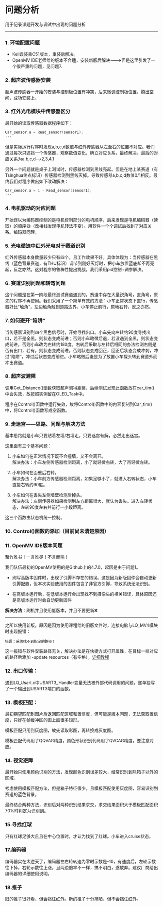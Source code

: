 # 问题分析

用于记录课题开发与调试中出现的问题分析

---

### 1. 环境配置问题
- Keil误装乘C51版本，重装后解决。
- OpenMV IDE老师给的版本不合适，安装新版后解决--->但是这里引发了一个很严重的问题，见问题7.

### 2. 超声波传感器安装
超声波传感器一开始的安装与控制板位置有冲突，后来微调控制板位置，腾出空间，成功安装上。

### 3. 红外光电模块中传感器区分
最开始的读取传感器数据程序如下：
```c
Car_sensor.a = Read_sensor(sensor1);
···
```
但是实际运行程序时发现a,b,c,d数值与红外传感器从左至右的位置不对应。我们通过每次只遮挡一个传感器，观察数值变化，确立对应关系，最终解决。最后的对应关系为a,b,c,d-->2,3,4,1

另外一个问题就是桌子上测试时，传感器检测到黑线亮起。但是在地上某赛道（有Tsinghua终点标识）传感器检测到黑线灭掉。导致传感器a,b,c,d数值0/1相反。最终我们对程序做出如下改动解决：
```c
Car_sensor.a = 1 - Read_sensor(sensor1); 
···
```
### 4. 电机驱动的对应问题
开始误以为编码器控制的是电机控制部分的电机顺序，后来发现是电机编码器（读取）的顺序😅（改接线发现电机转法不变）。用软件一个个调试后找到了对应关系。编码器同理。

### 5. 光电循迹中红外光电对于赛道识别
红外传感器本身数量较少只有四个，且工作效果不好。具体体现为：当传感器在黑线（蓝色背景赛道，有THU标识）调节到刚好灭灯时，把小车放置蓝底却不再亮起，反之亦然。这对程序的鲁棒性提出挑战，我们采用pid控制+调参解决。

### 6. 赛道识别问题和转弯问题
这个问题是在第一阶段最终测试赛道遇到的。赛道中存在大量锐角弯，直角弯，原先的程序不再使用。我们采用了一个简单有效的方法：小车正常状态下直行，传感器好比“触角”，左边触角触到道路边界，小车停止前行，原地右转，反之亦然。

### 7. 如何避开“陷阱”
当传感器识别到四个黑色信号时，开始寻找出口。小车先向左转约90度寻找出口，若不是全黑，则状态变成前进；否则小车略微后退，若没遇到全黑，则状态变成前进，否则小车改为右转约180度。右转后采取与左转后相同的办法检测右侧是否有出口，若有，则状态变成前进，否则状态变成回正，回正后状态变成冲刺，冲过“陷阱”，冲过后状态变成前进。小车略微后退是为了放置小车探头转到赛道外而冲出赛道。

### 8. 超声波避障
调用Get_Distance()函数获取超声测得距离，后续测试发现此函数放在car_tim()中会失效，故按照实例留在OLED_Task中。

程序在Control()函数中运行失效，故将Control()函数中的内容复制到Car_tim()中，将Control()函数写成空函数。

### 9. 走迷宫——思路、问题与解决方法
基本思路就是小车只要贴着左墙/右墙走，只要迷宫有解，必然走出迷宫。

这里面有三个基本问题：

1. 小车如何在正常情况下既不会撞墙，又不会离开。<br>
解决办法：小车左侧传感器检测距离，小了就轻微右转，大了再轻微左转。

2. 小车如何在面壁后右转。<br>
解决办法：小车前方传感器检测距离，如果足够小了，就进入右转状态，小车直接右转约90度。

3. 小车如何在丢失左侧墙壁检测后掉头。<br>
解决办法：左侧传感器如果检测到左方距离很大，就认为丢失。进入左转状态，左转90度左右并前行一小段距离。

这三个函数由状态机统一控制。

### 10. Control()函数的添加（目前尚未清楚原因）

### 11. OpenMV IDE版本问题
罄竹难书！一言难尽！不言而喻！

我们队伍最初的OpenMV使用的是Github上的4.7.0，起因是由于问题1。

- 刷写高版本固件时，出现了引脚不存在的错误。这是因为新版固件会自动更新引脚配置，但本次实验使用的固件包含了非官方引脚，导致系统无法识别。

- 在高版本运行后，在低版本运行会出现找不到摄像头的相关错误，具体原因还是高版本运行时会自动更新固件

**解决方法**：刷机并且使用低版本，并且不要更新❌

---
之所以使用新版，原因是因为使用课程给的旧版文件时，连接电脑与LQ_MV4模块时出现报错：
```
错误：系统找不到指定的路径！
```

这一报错与软件安装路径无关，解决办法是在快捷方式打开属性，在目标一栏对应的路径后添加 -update resources（有空格），[详细教程](https://blog.csdn.net/weixin_45479272/article/details/144615295?ops_request_misc=%257B%2522request%255Fid%2522%253A%2522602fee533f97966eac532088a73a2fb5%2522%252C%2522scm%2522%253A%252220140713.130102334..%2522%257D&request_id=602fee533f97966eac532088a73a2fb5&biz_id=0&utm_medium=distribute.pc_search_result.none-task-blog-2~all~sobaiduend~default-1-144615295-null-null.14)

### 12. 串口传输：
遇到LQ_Usart.c中USART3_Handler变量无法被外部代码调用的问题，遂单独写了一个输出到USART3端口的函数。

### 13. 模板匹配：
最初期望匹配到图片后返回匹配区域和置信度，但可能是版本问题，无法获取置信度，只好在帧缓冲区的图上画很多矩形。

模板匹配只用到灰度图，故先读取彩图，再转换成灰度图。

模板匹配代码用了QQVAG精度，颜色形状识别代码用了QVCAG精度，要注意对应。

### 14. 视觉避障
最开始只使用颜色识别的方法，发现颜色识别误差较大，经常识别到除箱子以外的区域。

考虑使用模板匹配方法，但是箱子特征很少，且模板匹配使用灰度图，容易识别到赛道的蓝色背景。

最终结合两种方法，识别后对两种识别结果求交，求交结果面积大于模板匹配面积70%时判定为识别到。

### 15.寻找红球
只有红球足够大且且在中心位置时，才认为找到了红球。小车进入cruise状态。

### 17.编码器
编码器实在太逆天了，编码器左右轮转速为零时示数是-10，有速度后，左轮示数往下掉，右轮示数往上涨，且两边倍率不一样，搞不明白，遂放弃。建议厂商给出编码器的详细使用说明。

### 18.推子
旧的推子很好看，但会挡住红外。新的推子十分简陋，但不会挡住红外。